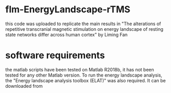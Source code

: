 # flm-EnergyLandscape-rTMS
this code was uploaded to replicate the main results in "The alterations of repetitive transcranial magnetic stimulation on energy landscape of resting state networks differ across human cortex" by Liming Fan
# software requirements
the matlab scripts have been tested on Matlab R2018b, it has not been tested for any other Matlab version.
To run the energy landscape analysis, the "Energy landscape analysis toolbox (ELAT)" was also required. It can be downloaded from 
